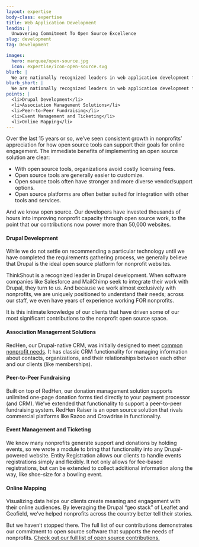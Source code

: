 ```yaml
---
layout: expertise
body-class: expertise
title: Web Application Development
leadin: |
  Unwavering Commitment To Open Source Excellence
slug: development
tag: Development

images:
  hero: marquee/open-source.jpg
  icon: expertise/icon-open-source.svg
blurb: |
  We are nationally recognized leaders in web application development for nonprofits. Geeks at heart, we love playing on the bleeding edge of web technology, which also happens to ensure we're adding the most possible value to our clients. One thing we don't waver on is our commitment to engineering excellence and open source, as demonstrated by the more than 50,000 websites running on our contributions.
blurb_short: |
  We are nationally recognized leaders in web application development for nonprofits. Geeks at heart, we love playing on the bleeding edge of web technology.
points: |
  <li>Drupal Development</li>
  <li>Association Management Solutions</li>
  <li>Peer-to-Peer Fundraising</li>
  <li>Event Management and Ticketing</li>
  <li>Online Mapping</li>
---
```


Over the last 15 years or so, we’ve seen consistent growth in nonprofits’ appreciation for how open source tools can support their goals for online engagement. The immediate benefits of implementing an open source solution are clear:

* With open source tools, organizations avoid costly licensing fees.
* Open source tools are generally easier to customize.
* Open source tools often have stronger and more diverse vendor/support options.
* Open source platforms are often better suited for integration with other tools and services.

And we know open source. Our developers have invested thousands of hours into improving nonprofit capacity through open source work, to the point that our contributions now power more than 50,000 websites.

#### Drupal Development

While we do not settle on recommending a particular technology until we have completed the requirements gathering process, we generally believe that Drupal is the ideal open source platform for nonprofit websites.

ThinkShout is a recognized leader in Drupal development. When software companies like Salesforce and MailChimp seek to integrate their work with Drupal, they turn to us. And because we work almost exclusively with nonprofits, we are uniquely positioned to understand their needs; across our staff, we even have years of experience working FOR nonprofits.

It is this intimate knowledge of our clients that have driven some of our most significant contributions to the nonprofit open source space.

#### Association Management Solutions

RedHen, our Drupal-native CRM, was initially designed to meet [common nonprofit needs]({{site.baseurl}}/expertise/engagement-tools/). It has classic CRM functionality for managing information about contacts, organizations, and their relationships between each other and our clients (like memberships).

#### Peer-to-Peer Fundraising

Built on top of RedHen, our donation management solution supports unlimited one-page donation forms tied directly to your payment processor (and CRM). We’ve extended that functionality to support a peer-to-peer fundraising system. RedHen Raiser is an open source solution that rivals commercial platforms like Razoo and Crowdrise in functionality.

#### Event Management and Ticketing

We know many nonprofits generate support and donations by holding events, so we wrote a module to bring that functionality into any Drupal-powered website. Entity Registration allows our clients to handle events registrations simply and flexibly. It not only allows for fee-based registrations, but can be extended to collect additional information along the way, like shoe-size for a bowling event.

#### Online Mapping

Visualizing data helps our clients create meaning and engagement with their online audiences. By leveraging the Drupal “geo stack” of Leaflet and Geofield, we’ve helped nonprofits across the country better tell their stories.

But we haven’t stopped there. The full list of our contributions demonstrates our commitment to open source software that supports the needs of nonprofits. [Check out our full list of open source contributions.]({{site.baseurl}}/expertise/open-source-contributions/)
